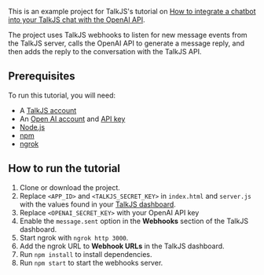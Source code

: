 This is an example project for TalkJS's tutorial on [How to integrate a chatbot into your TalkJS chat with the OpenAI API](https://talkjs.com/resources/how-to-make-a-customizable-chatbot-frontend-with-talkjs-and-the-openai-api/).

The project uses TalkJS webhooks to listen for new message events from the TalkJS server, calls the OpenAI API to generate a message reply, and then adds the reply to the conversation with the TalkJS API.

## Prerequisites

To run this tutorial, you will need:

- A [TalkJS account](https://talkjs.com/dashboard/login)
- An [Open AI account](https://platform.openai.com/signup) and [API key](https://platform.openai.com/account/api-keys)
- [Node.js](https://nodejs.org/en)
- [npm](https://www.npmjs.com/)
- [ngrok](https://ngrok.com/)

## How to run the tutorial

1. Clone or download the project.
2. Replace `<APP_ID>` and `<TALKJS_SECRET_KEY>` in `index.html` and `server.js` with the values found in your [TalkJS dashboard](https://talkjs.com/dashboard/login).
3. Replace `<OPENAI_SECRET_KEY>` with your OpenAI API key
4. Enable the `message.sent` option in the **Webhooks** section of the TalkJS dashboard.
5. Start ngrok with `ngrok http 3000`.
6. Add the ngrok URL to **Webhook URLs** in the TalkJS dashboard.
7. Run `npm install` to install dependencies.
8. Run `npm start` to start the webhooks server.
